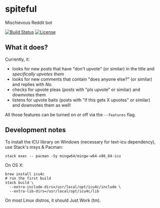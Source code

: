 # spiteful

Mischievous Reddit bot

[![Build Status](https://img.shields.io/travis/Xion/spiteful.svg)](https://travis-ci.org/Xion/spiteful)
[![License](https://img.shields.io/github/license/Xion/spiteful.svg)](https://github.com/Xion/spiteful/blob/master/LICENSE)

## What it does?

Currently, it:

* looks for new posts that have "don't upvote" (or similar) in the title
  and _specifically upvotes them_
* looks for new comments that contain "does anyone else?" (or similar)
  and replies with _No._
* checks for upvote pleas (posts with "pls upvote" or similar)
  and downvotes them
* listens for upvote baits (posts with "if this gets X upvotes" or similar)
  and downvotes them as well!

All those features can be turned on or off via the `--features` flag.

## Development notes

To install the ICU library on Windows (necessary for text-icu dependency),
use Stack's msys & Pacman:

    stack exec -- pacman -Sy mingw64/mingw-w64-x86_64-icu

On OS X:

    brew install icu4c
    # run the first build
    stack build \
      --extra-include-dirs=/usr/local/opt/icu4c/include \
      --extra-lib-dirs=/usr/local/opt/icu4c/lib

On most Linux distros, it should Just Work (tm).
